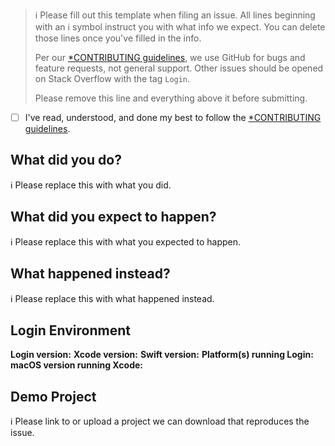 > ℹ Please fill out this template when filing an issue.
> All lines beginning with an ℹ symbol instruct you with what info we expect. You can delete those lines once you've filled in the info.
>
> Per our [*CONTRIBUTING guidelines](https://github.com/inacioferrarini/Login/blob/master/CONTRIBUTING.md), we use GitHub for
> bugs and feature requests, not general support. Other issues should be opened on Stack Overflow with the tag `Login`.
>
> Please remove this line and everything above it before submitting.

* [ ] I've read, understood, and done my best to follow the [*CONTRIBUTING guidelines](https://github.com/inacioferrarini/Login/blob/master/CONTRIBUTING.md).

## What did you do?

ℹ Please replace this with what you did.

## What did you expect to happen?

ℹ Please replace this with what you expected to happen.

## What happened instead?

ℹ Please replace this with what happened instead.

## Login Environment

**Login version:**
**Xcode version:**
**Swift version:**
**Platform(s) running Login:**
**macOS version running Xcode:**

## Demo Project

ℹ Please link to or upload a project we can download that reproduces the issue.
